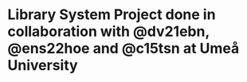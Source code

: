 # Library System Project done in collaboration with @dv21ebn, @ens22hoe and @c15tsn at Umeå University
